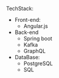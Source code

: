   TechStack: 
  - Front-end: 
    - Angular.js
  - Back-end
    - Spring boot
    - Kafka
    - GraphQL
  - DataBase: 
    - PostgreSQL 
    - SQL
